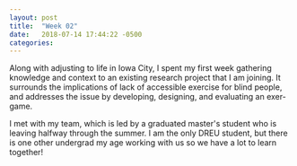 ```yaml
---
layout: post
title:  "Week 02"
date:   2018-07-14 17:44:22 -0500
categories:
---
```


Along with adjusting to life in Iowa City, I spent my first week gathering knowledge and context to an existing research project that I am joining. It surrounds the implications of lack of accessible exercise for blind people, and addresses the issue by developing, designing, and evaluating an exer-game.

I met with my team, which is led by a graduated master's student who is leaving halfway through the summer. I am the only DREU student, but there is one other undergrad my age working with us so we have a lot to learn together!
